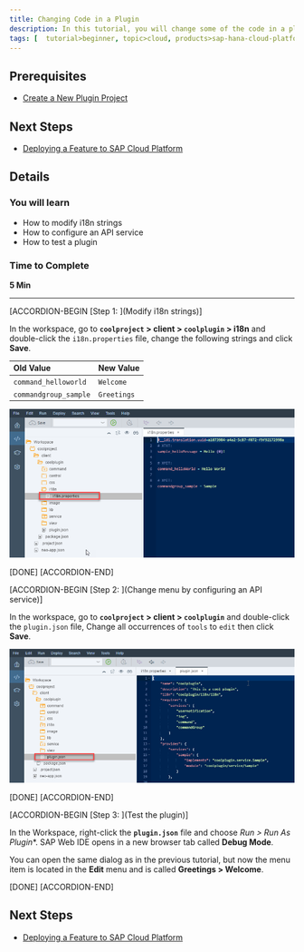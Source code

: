 ```yaml
---
title: Changing Code in a Plugin
description: In this tutorial, you will change some of the code in a plugin, and see how to configure an API service.
tags: [  tutorial>beginner, topic>cloud, products>sap-hana-cloud-platform, products>sap-web-ide ]
---
```


## Prerequisites  
 - [Create a New Plugin Project](http://www.sap.com/developer/tutorials/webide-sdk-helloworld1.html)


## Next Steps
- [Deploying a Feature to SAP Cloud Platform](http://www.sap.com/developer/tutorials/webide-sdk-helloworld3.html)

## Details
### You will learn  
  - How to modify i18n strings
  - How to configure an API service
  - How to test a plugin  

### Time to Complete
**5 Min**

---

[ACCORDION-BEGIN [Step 1: ](Modify i18n strings)]

In the workspace, go to **`coolproject` > client > `coolplugin` > i18n** and double-click the `i18n.properties` file, change the following strings and click **Save**.

Old Value              | New Value
:--------------------- | :-------------
`command_helloworld`   | `Welcome`
`commandgroup_sample`  | `Greetings`

  ![Modify i18n strings](Step1-i18n.png)

[DONE]
[ACCORDION-END]

[ACCORDION-BEGIN [Step 2: ](Change menu by configuring an API service)]

In the workspace, go to **`coolproject` > client > `coolplugin`** and double-click the `plugin.json` file, Change all occurrences of `tools` to `edit` then click **Save**.

![Modify i18n strings](Step2-pluginjson.png)

[DONE]
[ACCORDION-END]


[ACCORDION-BEGIN [Step 3: ](Test the plugin)]

In the Workspace, right-click the **`plugin.json`** file and choose **Run* > Run As Plugin**. SAP Web IDE opens in a new browser tab called **Debug Mode**.

You can open the same dialog as in the previous tutorial, but now the menu item is located in the **Edit** menu and is called **Greetings > Welcome**.


[DONE]
[ACCORDION-END]

## Next Steps
- [Deploying a Feature to SAP Cloud Platform](http://www.sap.com/developer/tutorials/webide-sdk-helloworld3.html)
